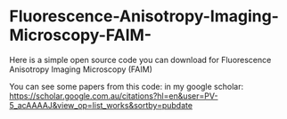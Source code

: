 # Fluorescence-Anisotropy-Imaging-Microscopy-FAIM-
Here is a simple open source code you can download for Fluorescence Anisotropy Imaging Microscopy (FAIM)

You can see some papers from this code: in my google scholar: 
https://scholar.google.com.au/citations?hl=en&user=PV-5_acAAAAJ&view_op=list_works&sortby=pubdate

